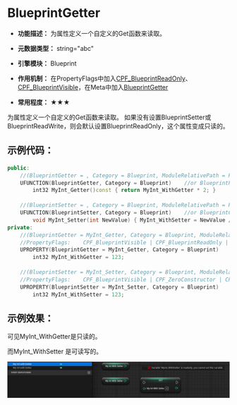 # BlueprintGetter

- **功能描述：** 为属性定义一个自定义的Get函数来读取。

- **元数据类型：** string="abc"
- **引擎模块：** Blueprint
- **作用机制：** 在PropertyFlags中加入[CPF_BlueprintReadOnly](../../../../Flags/EPropertyFlags/CPF_BlueprintReadOnly.md)、[CPF_BlueprintVisible](../../../../Flags/EPropertyFlags/CPF_BlueprintVisible.md)，在Meta中加入[BlueprintGetter](../../../../Meta/Blueprint/BlueprintGetter.md)
- **常用程度：** ★★★

为属性定义一个自定义的Get函数来读取。
如果没有设置BlueprintSetter或BlueprintReadWrite，则会默认设置BlueprintReadOnly，这个属性变成只读的。

## 示例代码：

```cpp
public:
	//(BlueprintGetter = , Category = Blueprint, ModuleRelativePath = Property/MyProperty_Test.h)
	UFUNCTION(BlueprintGetter, Category = Blueprint)	//or BlueprintPure
		int32 MyInt_Getter()const { return MyInt_WithGetter * 2; }

	//(BlueprintSetter = , Category = Blueprint, ModuleRelativePath = Property/MyProperty_Test.h)
	UFUNCTION(BlueprintSetter, Category = Blueprint)	//or BlueprintCallable
		void MyInt_Setter(int NewValue) { MyInt_WithSetter = NewValue / 4; }
private:
	//(BlueprintGetter = MyInt_Getter, Category = Blueprint, ModuleRelativePath = Property/MyProperty_Test.h)
	//PropertyFlags:	CPF_BlueprintVisible | CPF_BlueprintReadOnly | CPF_ZeroConstructor | CPF_IsPlainOldData | CPF_NoDestructor | CPF_HasGetValueTypeHash | CPF_NativeAccessSpecifierPrivate
	UPROPERTY(BlueprintGetter = MyInt_Getter, Category = Blueprint)
		int32 MyInt_WithGetter = 123;

	//(BlueprintSetter = MyInt_Setter, Category = Blueprint, ModuleRelativePath = Property/MyProperty_Test.h)
	//PropertyFlags:	CPF_BlueprintVisible | CPF_ZeroConstructor | CPF_IsPlainOldData | CPF_NoDestructor | CPF_HasGetValueTypeHash | CPF_NativeAccessSpecifierPrivate
	UPROPERTY(BlueprintSetter = MyInt_Setter, Category = Blueprint)
		int32 MyInt_WithSetter = 123;
```

## 示例效果：

可见MyInt_WithGetter是只读的。

而MyInt_WithSetter 是可读写的。

![Untitled](Untitled.png)